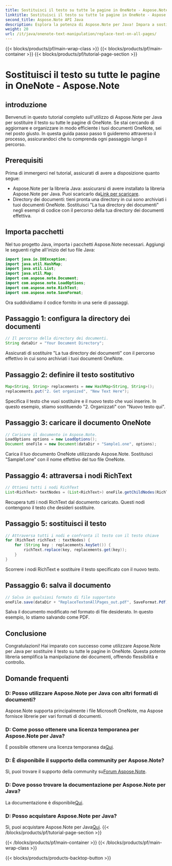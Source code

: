 ```yaml
---
title: Sostituisci il testo su tutte le pagine in OneNote - Aspose.Note
linktitle: Sostituisci il testo su tutte le pagine in OneNote - Aspose.Note
second_title: Aspose.Note API Java
description: Esplora la potenza di Aspose.Note per Java! Impara a sostituire facilmente il testo su tutte le pagine di OneNote. Segui la nostra guida passo passo per una manipolazione fluida dei documenti.
weight: 20
url: /it/java/onenote-text-manipulation/replace-text-on-all-pages/
---
```


{{< blocks/products/pf/main-wrap-class >}}
{{< blocks/products/pf/main-container >}}
{{< blocks/products/pf/tutorial-page-section >}}

# Sostituisci il testo su tutte le pagine in OneNote - Aspose.Note

## introduzione
Benvenuti in questo tutorial completo sull'utilizzo di Aspose.Note per Java per sostituire il testo su tutte le pagine di OneNote. Se stai cercando di aggiornare e organizzare in modo efficiente i tuoi documenti OneNote, sei nel posto giusto. In questa guida passo passo ti guideremo attraverso il processo, assicurandoci che tu comprenda ogni passaggio lungo il percorso.
## Prerequisiti
Prima di immergerci nel tutorial, assicurati di avere a disposizione quanto segue:
-  Aspose.Note per la libreria Java: assicurarsi di avere installato la libreria Aspose.Note per Java. Puoi scaricarlo da[Link per scaricare](https://releases.aspose.com/note/java/).
- Directory dei documenti: tieni pronta una directory in cui sono archiviati i tuoi documenti OneNote. Sostituisci "La tua directory dei documenti" negli esempi di codice con il percorso della tua directory dei documenti effettiva.
## Importa pacchetti
Nel tuo progetto Java, importa i pacchetti Aspose.Note necessari. Aggiungi le seguenti righe all'inizio del tuo file Java:
```java
import java.io.IOException;
import java.util.HashMap;
import java.util.List;
import java.util.Map;
import com.aspose.note.Document;
import com.aspose.note.LoadOptions;
import com.aspose.note.RichText;
import com.aspose.note.SaveFormat;
```
Ora suddividiamo il codice fornito in una serie di passaggi.
## Passaggio 1: configura la directory dei documenti
```java
// Il percorso della directory dei documenti.
String dataDir = "Your Document Directory";
```
Assicurati di sostituire "La tua directory dei documenti" con il percorso effettivo in cui sono archiviati i tuoi documenti OneNote.
## Passaggio 2: definire il testo sostitutivo
```java
Map<String, String> replacements = new HashMap<String, String>();
replacements.put("2. Get organized", "New Text Here");
```
Specifica il testo che vuoi sostituire e il nuovo testo che vuoi inserire. In questo esempio, stiamo sostituendo "2. Organizzati" con "Nuovo testo qui".
## Passaggio 3: caricare il documento OneNote
```java
// Caricare il documento in Aspose.Note.
LoadOptions options = new LoadOptions();
Document oneFile = new Document(dataDir + "Sample1.one", options);
```
Carica il tuo documento OneNote utilizzando Aspose.Note. Sostituisci "Sample1.one" con il nome effettivo del tuo file OneNote.
## Passaggio 4: attraversa i nodi RichText
```java
// Ottieni tutti i nodi RichText
List<RichText> textNodes = (List<RichText>) oneFile.getChildNodes(RichText.class);
```
Recupera tutti i nodi RichText dal documento caricato. Questi nodi contengono il testo che desideri sostituire.
## Passaggio 5: sostituisci il testo
```java
// Attraversa tutti i nodi e confronta il testo con il testo chiave
for (RichText richText : textNodes) {
    for (String key : replacements.keySet()) {
        richText.replace(key, replacements.get(key));
    }
}
```
Scorrere i nodi RichText e sostituire il testo specificato con il nuovo testo.
## Passaggio 6: salva il documento
```java
// Salva in qualsiasi formato di file supportato
oneFile.save(dataDir + "ReplaceTextonAllPages_out.pdf", SaveFormat.Pdf);
```
Salva il documento modificato nel formato di file desiderato. In questo esempio, lo stiamo salvando come PDF.
## Conclusione
Congratulazioni! Hai imparato con successo come utilizzare Aspose.Note per Java per sostituire il testo su tutte le pagine in OneNote. Questa potente libreria semplifica la manipolazione dei documenti, offrendo flessibilità e controllo.
## Domande frequenti
### D: Posso utilizzare Aspose.Note per Java con altri formati di documenti?
Aspose.Note supporta principalmente i file Microsoft OneNote, ma Aspose fornisce librerie per vari formati di documenti.
### D: Come posso ottenere una licenza temporanea per Aspose.Note per Java?
 È possibile ottenere una licenza temporanea da[Qui](https://purchase.aspose.com/temporary-license/).
### D: È disponibile il supporto della community per Aspose.Note?
 Sì, puoi trovare il supporto della community su[Forum Aspose.Note](https://forum.aspose.com/c/note/28).
### D: Dove posso trovare la documentazione per Aspose.Note per Java?
 La documentazione è disponibile[Qui](https://reference.aspose.com/note/java/).
### D: Posso acquistare Aspose.Note per Java? 
 Sì, puoi acquistare Aspose.Note per Java[Qui](https://purchase.aspose.com/buy).
{{< /blocks/products/pf/tutorial-page-section >}}

{{< /blocks/products/pf/main-container >}}
{{< /blocks/products/pf/main-wrap-class >}}

{{< blocks/products/products-backtop-button >}}
